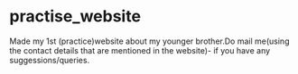 # practise_website
Made my 1st (practice)website about my younger brother.Do mail me(using the contact details that are mentioned in the website)- if you have any suggessions/queries.
